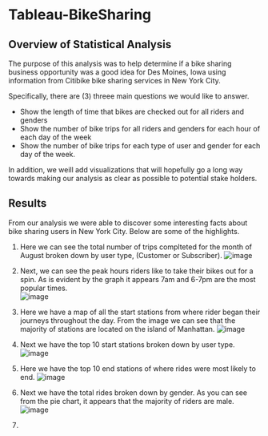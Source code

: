 # Tableau-BikeSharing

## Overview of Statistical Analysis
The purpose of this analysis was to help determine if a bike sharing business opportunity was a good idea for Des Moines, Iowa using information from Citibike bike sharing services in New York City.

Specifically, there are (3) threee main questions we would like to answer. 

- Show the length of time that bikes are checked out for all riders and genders
- Show the number of bike trips for all riders and genders for each hour of each day of the week
- Show the number of bike trips for each type of user and gender for each day of the week.

In addition, we weill add visualizations that will hopefully go a long way towards making our analysis as clear as possible to potential stake holders. 

## Results
 From our analysis we were able to discover some interesting facts about bike sharing users in New York City. Below are some of the highlights. 
 
 1) Here we can see the total number of trips complteted for the month of August broken down by user type, (Customer or Subscriber).
 ![image](https://user-images.githubusercontent.com/93171738/166562835-c8c08beb-1449-42d9-b2d7-214501befa3f.png)

2) Next, we can see the peak hours riders like to take their bikes out for a spin. As is evident by the graph it appears 7am and 6-7pm are the most popular times.  
![image](https://user-images.githubusercontent.com/93171738/166563168-bafc73b1-8bc1-4500-a57f-5b6288f23067.png)

3) Here we have a map of all the start stations from where rider began their journeys throughout the day. From the image we can see that the majority of stations are located on the island of Manhattan. 
![image](https://user-images.githubusercontent.com/93171738/166564801-a0edeb6b-ae1f-4f8e-bb2f-8fa83e102d27.png)

4) Next we have the top 10 start stations broken down by user type. 
![image](https://user-images.githubusercontent.com/93171738/166564916-43f7cf08-8b35-453e-a116-a4a3316fecce.png)

5) Here we have the top 10 end stations of where rides were most likely to end. 
![image](https://user-images.githubusercontent.com/93171738/166564057-00ae4ee1-65cd-4aec-bfde-c0942aa2a363.png)

6) Next we have the total rides broken down by gender. As you can see from the pie chart, it appears that the majority of riders are male. 
![image](https://user-images.githubusercontent.com/93171738/166564243-25b2f333-4756-4b5b-b383-bcffde1a466d.png)

7) 
